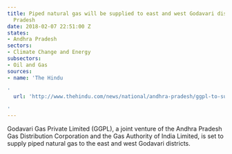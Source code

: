 ```yaml
---
title: Piped natural gas will be supplied to east and west Godavari districts of Andhra
  Pradesh
date: 2018-02-07 22:51:00 Z
states:
- Andhra Pradesh
sectors:
- Climate Change and Energy
subsectors:
- Oil and Gas
sources:
- name: 'The Hindu

'
  url: 'http://www.thehindu.com/news/national/andhra-pradesh/ggpl-to-supply-piped-gas-in-godavari-districts-soon/article22638301.ece

'
---
```


Godavari Gas Private Limited (GGPL), a joint venture of the Andhra Pradesh Gas Distribution Corporation and the Gas Authority of India Limited, is set to supply piped natural gas to the east and west Godavari districts.
